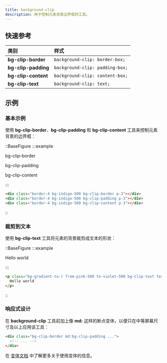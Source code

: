 ```yaml
---
title: background-clip
description: 用于控制元素背景边界框的工具。
---
```


## 快速参考


| 类别             | 样式                         |
| :--------------- | :--------------------------- |
| **bg-clip-border** | `background-clip: border-box;` |
| **bg-clip-padding** | `background-clip: padding-box;` |
| **bg-clip-content** | `background-clip: content-box;` |
| **bg-clip-text** | `background-clip: text;`       |

## 示例

### 基本示例

使用 **bg-clip-border**、**bg-clip-padding** 和 **bg-clip-content** 工具来控制元素背景的边界框：

::BaseFigure
:::example
<div class="flex flex-col items-center justify-center space-y-10 sm:flex-row sm:space-y-0 sm:space-x-10">
  <div class="flex shrink-0 flex-col items-center">
    <p class="mb-3 text-center font-mono text-xs font-medium text-gray-500 dark:text-gray-400">
      bg-clip-border
    </p>
    <div
      class="flex h-24 w-24 items-center justify-center rounded-lg border-3 border-dashed border-white/50 bg-indigo-500 bg-clip-border p-3 font-mono text-sm font-extrabold text-white"
    ></div>
  </div>
  <div class="flex shrink-0 flex-col items-center">
    <p class="mb-3 text-center font-mono text-xs font-medium text-gray-500 dark:text-gray-400">
      bg-clip-padding
    </p>
    <div
      class="flex h-24 w-24 items-center justify-center rounded-lg border-3 border-dashed border-indigo-500/50 bg-indigo-500 bg-clip-padding p-3 font-mono text-sm font-extrabold text-white"
    ></div>
  </div>
  <div class="flex shrink-0 flex-col items-center">
    <p class="mb-3 text-center font-mono text-xs font-medium text-gray-500 dark:text-gray-400">
      bg-clip-content
    </p>
    <div
      class="flex h-24 w-24 items-center justify-center rounded-lg border-3 border-dashed border-indigo-500/50 bg-indigo-500 bg-clip-content p-3 font-mono text-sm font-extrabold text-white"
    ></div>
  </div>
</div>
:::

```html
<div class="border-4 bg-indigo-500 bg-clip-border p-3"></div>
<div class="border-4 bg-indigo-500 bg-clip-padding p-3"></div>
<div class="border-4 bg-indigo-500 bg-clip-content p-3"></div>
```
::

### 裁剪到文本

使用 **bg-clip-text** 工具将元素的背景裁剪成文本的形状：

::BaseFigure
:::example
<p class="bg-gradient-to-r from-pink-500 to-violet-500 bg-clip-text text-center text-4xl leading-none font-extrabold tracking-tight text-transparent sm:text-5xl">
  Hello world
</p>
:::

```html
<p class="bg-gradient-to-r from-pink-500 to-violet-500 bg-clip-text text-5xl font-extrabold text-transparent ...">
  Hello world
</p>
```
::

### 响应式设计

在 **background-clip** 工具前加上像 **md:** 这样的断点变体，以便只在中等屏幕尺寸及以上应用该工具：

```html
<div class="bg-clip-border md:bg-clip-padding ...">
  <!-- ... -->
</div>
```

在 [变体文档](https://tailwindcss.com/docs/hover-focus-and-other-states%23variants) 中了解更多关于使用变体的信息。


